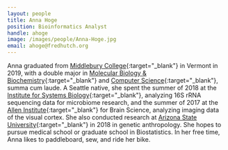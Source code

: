 ```yaml
---
layout: people
title: Anna Hoge
position: Bioinformatics Analyst
handle: ahoge
image: /images/people/Anna-Hoge.jpg
email: ahoge@fredhutch.org
---
```


Anna graduated from [Middlebury College](http://www.middlebury.edu/){:target="_blank"} in Vermont in 2019, with a double major in [Molecular Biology & Biochemistry](http://www.middlebury.edu/academics/mbb){:target="_blank"} and [Computer Science](http://www.middlebury.edu/academics/cs){:target="_blank"}, summa cum laude.  A Seattle native, she spent the summer of 2018 at the [Institute for Systems Biology](https://systemsbiology.org/){:target="_blank"}, analyzing 16S rRNA sequencing data for microbiome research, and the summer of 2017 at the [Allen Institute](https://alleninstitute.org/){:target="_blank"} for Brain Science, analyzing imaging data of the visual cortex.  She also conducted research at [Arizona State University](https://www.asu.edu/){:target="_blank"} in 2018 in genetic anthropology.  She hopes to pursue medical school or graduate school in Biostatistics.  In her free time, Anna likes to paddleboard, sew, and ride her bike.
